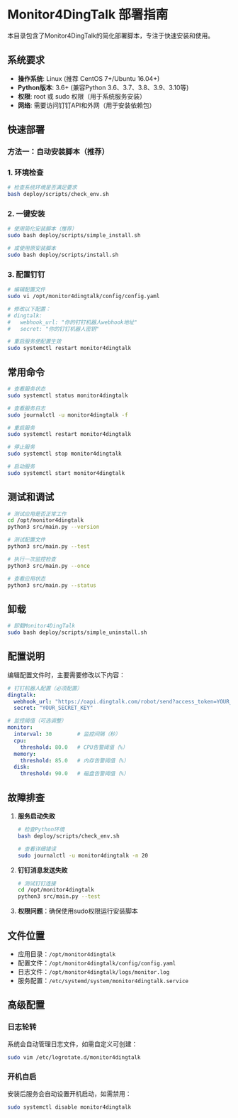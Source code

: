 # Monitor4DingTalk 部署指南

本目录包含了Monitor4DingTalk的简化部署脚本，专注于快速安装和使用。

## 系统要求

- **操作系统**: Linux (推荐 CentOS 7+/Ubuntu 16.04+)
- **Python版本**: 3.6+ (兼容Python 3.6、3.7、3.8、3.9、3.10等)
- **权限**: root 或 sudo 权限（用于系统服务安装）
- **网络**: 需要访问钉钉API和外网（用于安装依赖包）

## 快速部署

### 方法一：自动安装脚本（推荐）

### 1. 环境检查
```bash
# 检查系统环境是否满足要求
bash deploy/scripts/check_env.sh
```

### 2. 一键安装
```bash
# 使用简化安装脚本（推荐）
sudo bash deploy/scripts/simple_install.sh

# 或使用原安装脚本
sudo bash deploy/scripts/install.sh
```

### 3. 配置钉钉
```bash
# 编辑配置文件
sudo vi /opt/monitor4dingtalk/config/config.yaml

# 修改以下配置：
# dingtalk:
#   webhook_url: "你的钉钉机器人webhook地址"
#   secret: "你的钉钉机器人密钥"

# 重启服务使配置生效
sudo systemctl restart monitor4dingtalk
```

## 常用命令

```bash
# 查看服务状态
sudo systemctl status monitor4dingtalk

# 查看服务日志
sudo journalctl -u monitor4dingtalk -f

# 重启服务
sudo systemctl restart monitor4dingtalk

# 停止服务
sudo systemctl stop monitor4dingtalk

# 启动服务
sudo systemctl start monitor4dingtalk
```

## 测试和调试

```bash
# 测试应用是否正常工作
cd /opt/monitor4dingtalk
python3 src/main.py --version

# 测试配置文件
python3 src/main.py --test

# 执行一次监控检查
python3 src/main.py --once

# 查看应用状态
python3 src/main.py --status
```

## 卸载

```bash
# 卸载Monitor4DingTalk
sudo bash deploy/scripts/simple_uninstall.sh
```

## 配置说明

编辑配置文件时，主要需要修改以下内容：

```yaml
# 钉钉机器人配置（必须配置）
dingtalk:
  webhook_url: "https://oapi.dingtalk.com/robot/send?access_token=YOUR_TOKEN"
  secret: "YOUR_SECRET_KEY"

# 监控阈值（可选调整）
monitor:
  interval: 30        # 监控间隔（秒）
  cpu:
    threshold: 80.0   # CPU告警阈值（%）
  memory:
    threshold: 85.0   # 内存告警阈值（%）
  disk:
    threshold: 90.0   # 磁盘告警阈值（%）
```

## 故障排查

1. **服务启动失败**
   ```bash
   # 检查Python环境
   bash deploy/scripts/check_env.sh
   
   # 查看详细错误
   sudo journalctl -u monitor4dingtalk -n 20
   ```

2. **钉钉消息发送失败**
   ```bash
   # 测试钉钉连接
   cd /opt/monitor4dingtalk
   python3 src/main.py --test
   ```

3. **权限问题**：确保使用sudo权限运行安装脚本

## 文件位置

- 应用目录：`/opt/monitor4dingtalk`
- 配置文件：`/opt/monitor4dingtalk/config/config.yaml`
- 日志文件：`/opt/monitor4dingtalk/logs/monitor.log`
- 服务配置：`/etc/systemd/system/monitor4dingtalk.service`

## 高级配置

### 日志轮转
系统会自动管理日志文件，如需自定义可创建：
```bash
sudo vim /etc/logrotate.d/monitor4dingtalk
```

### 开机自启
安装后服务会自动设置开机启动，如需禁用：
```bash
sudo systemctl disable monitor4dingtalk
``` 